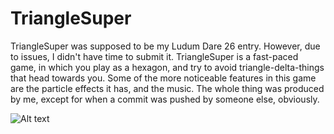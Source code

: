 # TriangleSuper #

TriangleSuper was supposed to be my Ludum Dare 26 entry. However, due to issues, I didn't have time to submit it.
TriangleSuper is a fast-paced game, in which you play as a hexagon, and try to avoid triangle-delta-things that head towards you.
Some of the more noticeable features in this game are the particle effects it has, and the music. The whole thing was produced by me, except for when a commit was pushed by someone else, obviously.

![Alt text](http://astersoftworks.com/TriangleSuper/screenshot1.png)